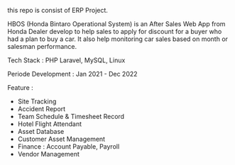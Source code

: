 this repo is consist of ERP Project.

HBOS (Honda Bintaro Operational System) is an After Sales Web App from Honda Dealer develop to help sales to apply for discount for a buyer who had a plan to buy a car.
It also help monitoring car sales based on month or salesman performance.

Tech Stack : PHP Laravel, MySQL, Linux

Periode Development : Jan 2021 - Dec 2022

Feature : 
- Site Tracking
- Accident Report
- Team Schedule & Timesheet Record
- Hotel Flight Attendant
- Asset Database
- Customer Asset Management
- Finance : Account Payable, Payroll
- Vendor Management
